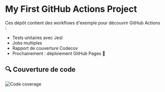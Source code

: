 # My First GitHub Actions Project

Ces dépôt contient des workflows d'exemple pour découvrir GitHub Actions :
- Tests unitaires avec Jest
- Jobs multiples
- Rapport de couverture Codecov
- Prochainement : déploiement GitHub Pages 🚀

## 🔍 Couverture de code

![Code coverage](https://codecov.io/gh/toxophil/my-first-actions/branch/main/graph/badge.svg)
 